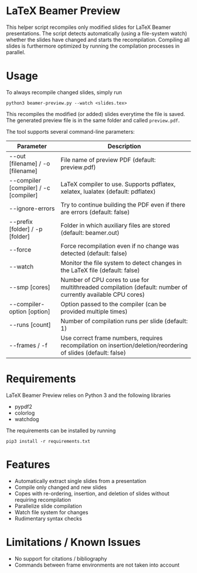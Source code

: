 # LaTeX Beamer Preview

This helper script recompiles only modified slides for LaTeX Beamer presentations. The script detects automatically (using a file-system watch) whether the slides have changed and starts the recompilation.
Compiling all slides is furthermore optimized by running the compilation processes in parallel.

# Usage

To always recompile changed slides, simply run
```
python3 beamer-preview.py --watch <slides.tex>
```

This recompiles the modified (or added) slides everytime the file is saved. The generated preview file is in the same folder and called `preview.pdf`.

The tool supports several command-line parameters:

| Parameter | Description |
|-|-|
--out [filename] / -o [filename]  | File name of preview PDF (default: preview.pdf)
--compiler [compiler] / -c [compiler] | LaTeX compiler to use. Supports pdflatex, xelatex, lualatex (default: pdflatex)
--ignore-errors | Try to continue building the PDF even if there are errors (default: false)
--prefix [folder] / -p [folder] | Folder in which auxiliary files are stored (default: beamer.out)
--force | Force recompilation even if no change was detected (default: false)
--watch | Monitor the file system to detect changes in the LaTeX file (default: false)
--smp [cores] | Number of CPU cores to use for multithreaded compilation (default: number of currently available CPU cores)
--compiler-option [option] | Option passed to the compiler (can be provided multiple times)
--runs [count] | Number of compilation runs per slide (default: 1)
--frames / -f | Use correct frame numbers, requires recompilation on insertion/deletion/reordering of slides (default: false)

# Requirements

LaTeX Beamer Preview relies on Python 3 and the following libraries

* pypdf2
* colorlog
* watchdog

The requirements can be installed by running 
```
pip3 install -r requirements.txt
```

# Features

* Automatically extract single slides from a presentation
* Compile only changed and new slides
* Copes with re-ordering, insertion, and deletion of slides without requiring recompilation
* Parallelize slide compilation
* Watch file system for changes
* Rudimentary syntax checks

# Limitations / Known Issues

* No support for citations / bibliography
* Commands between frame environments are not taken into account

